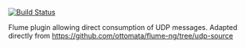 
[![Build Status](https://travis-ci.org/whitepages/flume-udp-source.png?branch=master)](https://travis-ci.org/whitepages/flume-udp-source)

Flume plugin allowing direct consumption of UDP messages.
Adapted directly from https://github.com/ottomata/flume-ng/tree/udp-source
